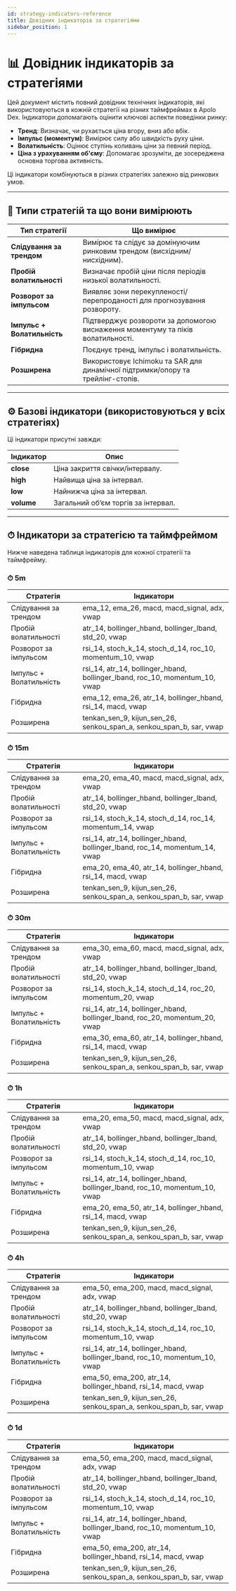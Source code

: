 ```yaml
---
id: strategy-indicators-reference
title: Довідник індикаторів за стратегіями
sidebar_position: 1
---
```


# 📊 Довідник індикаторів за стратегіями

Цей документ містить повний довідник технічних індикаторів, які використовуються в кожній стратегії на різних таймфреймах в Apolo Dex. Індикатори допомагають оцінити ключові аспекти поведінки ринку:

- **Тренд**: Визначає, чи рухається ціна вгору, вниз або вбік.
- **Імпульс (моментум)**: Вимірює силу або швидкість руху ціни.
- **Волатильність**: Оцінює ступінь коливань ціни за певний період.
- **Ціна з урахуванням об'єму**: Допомагає зрозуміти, де зосереджена основна торгова активність.

Ці індикатори комбінуються в різних стратегіях залежно від ринкових умов.

---

## 🧠 Типи стратегій та що вони вимірюють

| Тип стратегії              | Що вимірює                                                                  |
|----------------------------|-----------------------------------------------------------------------------|
| **Слідування за трендом**  | Вимірює та слідує за домінуючим ринковим трендом (висхідним/нисхідним).     |
| **Пробій волатильності**   | Визначає пробій ціни після періодів низької волатильності.                  |
| **Розворот за імпульсом**  | Виявляє зони перекупленості/перепроданості для прогнозування розвороту.     |
| **Імпульс + Волатильність**| Підтверджує розвороти за допомогою виснаження моментуму та піків волатильності. |
| **Гібридна**               | Поєднує тренд, імпульс і волатильність.                                     |
| **Розширена**              | Використовує Ichimoku та SAR для динамічної підтримки/опору та трейлінг-стопів. |

---

## ⚙️ Базові індикатори (використовуються у всіх стратегіях)

Ці індикатори присутні завжди:

| Індикатор | Опис |
|-----------|------|
| **close** | Ціна закриття свічки/інтервалу. |
| **high**  | Найвища ціна за інтервал. |
| **low**   | Найнижча ціна за інтервал. |
| **volume**| Загальний об’єм торгів за інтервал. |

---

## ⏱ Індикатори за стратегією та таймфреймом

Нижче наведена таблиця індикаторів для кожної стратегії та таймфрейму.

### ⏱ 5m

| Стратегія                | Індикатори |
|--------------------------|------------|
| Слідування за трендом    | ema_12, ema_26, macd, macd_signal, adx, vwap |
| Пробій волатильності     | atr_14, bollinger_hband, bollinger_lband, std_20, vwap |
| Розворот за імпульсом    | rsi_14, stoch_k_14, stoch_d_14, roc_10, momentum_10, vwap |
| Імпульс + Волатильність  | rsi_14, atr_14, bollinger_hband, bollinger_lband, roc_10, momentum_10, vwap |
| Гібридна                 | ema_12, ema_26, atr_14, bollinger_hband, rsi_14, macd, vwap |
| Розширена                | tenkan_sen_9, kijun_sen_26, senkou_span_a, senkou_span_b, sar, vwap |

### ⏱ 15m

| Стратегія                | Індикатори |
|--------------------------|------------|
| Слідування за трендом    | ema_20, ema_40, macd, macd_signal, adx, vwap |
| Пробій волатильності     | atr_14, bollinger_hband, bollinger_lband, std_20, vwap |
| Розворот за імпульсом    | rsi_14, stoch_k_14, stoch_d_14, roc_14, momentum_14, vwap |
| Імпульс + Волатильність  | rsi_14, atr_14, bollinger_hband, bollinger_lband, roc_14, momentum_14, vwap |
| Гібридна                 | ema_20, ema_40, atr_14, bollinger_hband, rsi_14, macd, vwap |
| Розширена                | tenkan_sen_9, kijun_sen_26, senkou_span_a, senkou_span_b, sar, vwap |

### ⏱ 30m

| Стратегія                | Індикатори |
|--------------------------|------------|
| Слідування за трендом    | ema_30, ema_60, macd, macd_signal, adx, vwap |
| Пробій волатильності     | atr_14, bollinger_hband, bollinger_lband, std_20, vwap |
| Розворот за імпульсом    | rsi_14, stoch_k_14, stoch_d_14, roc_20, momentum_20, vwap |
| Імпульс + Волатильність  | rsi_14, atr_14, bollinger_hband, bollinger_lband, roc_20, momentum_20, vwap |
| Гібридна                 | ema_30, ema_60, atr_14, bollinger_hband, rsi_14, macd, vwap |
| Розширена                | tenkan_sen_9, kijun_sen_26, senkou_span_a, senkou_span_b, sar, vwap |

### ⏱ 1h

| Стратегія                | Індикатори |
|--------------------------|------------|
| Слідування за трендом    | ema_20, ema_50, macd, macd_signal, adx, vwap |
| Пробій волатильності     | atr_14, bollinger_hband, bollinger_lband, std_20, vwap |
| Розворот за імпульсом    | rsi_14, stoch_k_14, stoch_d_14, roc_10, momentum_10, vwap |
| Імпульс + Волатильність  | rsi_14, atr_14, bollinger_hband, bollinger_lband, roc_10, momentum_10, vwap |
| Гібридна                 | ema_20, ema_50, atr_14, bollinger_hband, rsi_14, macd, vwap |
| Розширена                | tenkan_sen_9, kijun_sen_26, senkou_span_a, senkou_span_b, sar, vwap |

### ⏱ 4h

| Стратегія                | Індикатори |
|--------------------------|------------|
| Слідування за трендом    | ema_50, ema_200, macd, macd_signal, adx, vwap |
| Пробій волатильності     | atr_14, bollinger_hband, bollinger_lband, std_20, vwap |
| Розворот за імпульсом    | rsi_14, stoch_k_14, stoch_d_14, roc_10, momentum_10, vwap |
| Імпульс + Волатильність  | rsi_14, atr_14, bollinger_hband, bollinger_lband, roc_10, momentum_10, vwap |
| Гібридна                 | ema_50, ema_200, atr_14, bollinger_hband, rsi_14, macd, vwap |
| Розширена                | tenkan_sen_9, kijun_sen_26, senkou_span_a, senkou_span_b, sar, vwap |

### ⏱ 1d

| Стратегія                | Індикатори |
|--------------------------|------------|
| Слідування за трендом    | ema_50, ema_200, macd, macd_signal, adx, vwap |
| Пробій волатильності     | atr_14, bollinger_hband, bollinger_lband, std_20, vwap |
| Розворот за імпульсом    | rsi_14, stoch_k_14, stoch_d_14, roc_10, momentum_10, vwap |
| Імпульс + Волатильність  | rsi_14, atr_14, bollinger_hband, bollinger_lband, roc_10, momentum_10, vwap |
| Гібридна                 | ema_50, ema_200, atr_14, bollinger_hband, rsi_14, macd, vwap |
| Розширена                | tenkan_sen_9, kijun_sen_26, senkou_span_a, senkou_span_b, sar, vwap |
